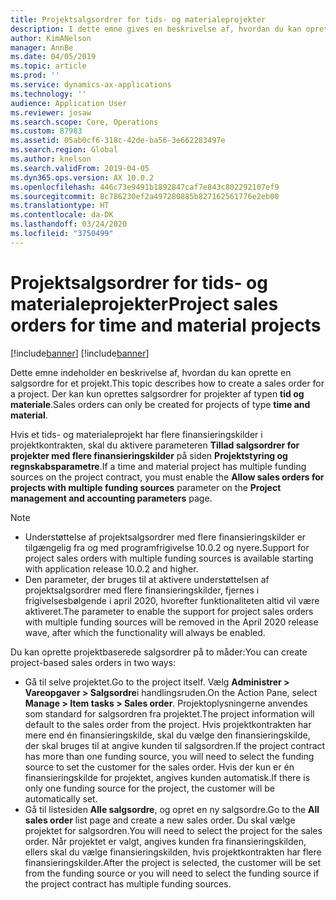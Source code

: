 ```yaml
---
title: Projektsalgsordrer for tids- og materialeprojekter
description: I dette emne gives en beskrivelse af, hvordan du kan oprette projektbaserede salgsordrer for tids- og materialeprojekter.
author: KimANelson
manager: AnnBe
ms.date: 04/05/2019
ms.topic: article
ms.prod: ''
ms.service: dynamics-ax-applications
ms.technology: ''
audience: Application User
ms.reviewer: josaw
ms.search.scope: Core, Operations
ms.custom: 87983
ms.assetid: 05ab0cf6-318c-42de-ba56-3e662283497e
ms.search.region: Global
ms.author: knelson
ms.search.validFrom: 2019-04-05
ms.dyn365.ops.version: AX 10.0.2
ms.openlocfilehash: 446c73e9491b1892847caf7e843c802292107ef9
ms.sourcegitcommit: 8c786230ef2a497280885b827162561776e2eb00
ms.translationtype: HT
ms.contentlocale: da-DK
ms.lasthandoff: 03/24/2020
ms.locfileid: "3750499"
---
```

# <a name="project-sales-orders-for-time-and-material-projects"></a><span data-ttu-id="890ee-103">Projektsalgsordrer for tids- og materialeprojekter</span><span class="sxs-lookup"><span data-stu-id="890ee-103">Project sales orders for time and material projects</span></span>

[!include[banner](../includes/banner.md)]
[!include[banner](../includes/preview-banner.md)]

<span data-ttu-id="890ee-104">Dette emne indeholder en beskrivelse af, hvordan du kan oprette en salgsordre for et projekt.</span><span class="sxs-lookup"><span data-stu-id="890ee-104">This topic describes how to create a sales order for a project.</span></span> <span data-ttu-id="890ee-105">Der kan kun oprettes salgsordrer for projekter af typen **tid og materiale**.</span><span class="sxs-lookup"><span data-stu-id="890ee-105">Sales orders can only be created for projects of type **time and material**.</span></span>

<span data-ttu-id="890ee-106">Hvis et tids- og materialeprojekt har flere finansieringskilder i projektkontrakten, skal du aktivere parameteren **Tillad salgsordrer for projekter med flere finansieringskilder** på siden **Projektstyring og regnskabsparametre**.</span><span class="sxs-lookup"><span data-stu-id="890ee-106">If a time and material project has multiple funding sources on the project contract, you must enable the **Allow sales orders for projects with multiple funding sources** parameter on the **Project management and accounting parameters** page.</span></span> 

> [!NOTE]
> - <span data-ttu-id="890ee-107">Understøttelse af projektsalgsordrer med flere finansieringskilder er tilgængelig fra og med programfrigivelse 10.0.2 og nyere.</span><span class="sxs-lookup"><span data-stu-id="890ee-107">Support for project sales orders with multiple funding sources is available starting with application release 10.0.2 and higher.</span></span>
> - <span data-ttu-id="890ee-108">Den parameter, der bruges til at aktivere understøttelsen af projektsalgsordrer med flere finansieringskilder, fjernes i frigivelsesbølgende i april 2020, hvorefter funktionaliteten altid vil være aktiveret.</span><span class="sxs-lookup"><span data-stu-id="890ee-108">The parameter to enable the support for project sales orders with multiple funding sources will be removed in the April 2020 release wave, after which the functionality will always be enabled.</span></span>

<span data-ttu-id="890ee-109">Du kan oprette projektbaserede salgsordrer på to måder:</span><span class="sxs-lookup"><span data-stu-id="890ee-109">You can create project-based sales orders in two ways:</span></span>

- <span data-ttu-id="890ee-110">Gå til selve projektet.</span><span class="sxs-lookup"><span data-stu-id="890ee-110">Go to the project itself.</span></span> <span data-ttu-id="890ee-111">Vælg **Administrer > Vareopgaver > Salgsordre**i handlingsruden.</span><span class="sxs-lookup"><span data-stu-id="890ee-111">On the Action Pane, select **Manage > Item tasks > Sales order**.</span></span> <span data-ttu-id="890ee-112">Projektoplysningerne anvendes som standard for salgsordren fra projektet.</span><span class="sxs-lookup"><span data-stu-id="890ee-112">The project information will default to the sales order from the project.</span></span> <span data-ttu-id="890ee-113">Hvis projektkontrakten har mere end én finansieringskilde, skal du vælge den finansieringskilde, der skal bruges til at angive kunden til salgsordren.</span><span class="sxs-lookup"><span data-stu-id="890ee-113">If the project contract has more than one funding source, you will need to select the funding source to set the customer for the sales order.</span></span> <span data-ttu-id="890ee-114">Hvis der kun er én finansieringskilde for projektet, angives kunden automatisk.</span><span class="sxs-lookup"><span data-stu-id="890ee-114">If there is only one funding source for the project, the customer will be automatically set.</span></span>
- <span data-ttu-id="890ee-115">Gå til listesiden **Alle salgsordre**, og opret en ny salgsordre.</span><span class="sxs-lookup"><span data-stu-id="890ee-115">Go to the **All sales order** list page and create a new sales order.</span></span> <span data-ttu-id="890ee-116">Du skal vælge projektet for salgsordren.</span><span class="sxs-lookup"><span data-stu-id="890ee-116">You will need to select the project for the sales order.</span></span> <span data-ttu-id="890ee-117">Når projektet er valgt, angives kunden fra finansieringskilden, ellers skal du vælge finansieringskilden, hvis projektkontrakten har flere finansieringskilder.</span><span class="sxs-lookup"><span data-stu-id="890ee-117">After the project is selected, the customer will be set from the funding source or you will need to select the funding source if the project contract has multiple funding sources.</span></span>

